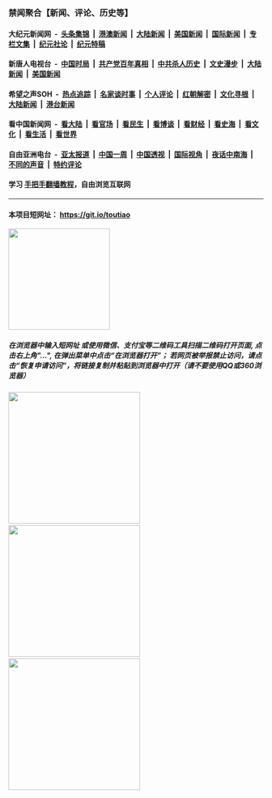 ### 禁闻聚合【新闻、评论、历史等】

#### 大纪元新闻网 &nbsp;-&nbsp; [头条集锦](indexes/E头条集锦.md?t=02031655) &nbsp;|&nbsp; [港澳新闻](indexes/E港澳新闻.md?t=02031655)  &nbsp;|&nbsp; [大陆新闻](indexes/E大陆新闻.md?t=02031655) &nbsp;|&nbsp; [美国新闻](indexes/E美国新闻.md?t=02031655) &nbsp;|&nbsp; [国际新闻](indexes/E国际新闻.md?t=02031655) &nbsp;|&nbsp; [专栏文集](indexes/E专栏文集.md?t=02031655) &nbsp;|&nbsp; [纪元社论](indexes/E纪元社论.md?t=02031655) &nbsp;|&nbsp; [纪元特稿](indexes/E纪元特稿.md?t=02031655) 

#### 新唐人电视台 &nbsp;-&nbsp; [中国时局](indexes/N中国时局.md?t=02031655) &nbsp;|&nbsp; [共产党百年真相](indexes/N共产党百年真相.md?t=02031655) &nbsp;|&nbsp; [中共杀人历史](indexes/N中共杀人历史.md?t=02031655) &nbsp;|&nbsp; [文史漫步](indexes/N文史漫步.md?t=02031655) &nbsp;|&nbsp; [大陆新闻](indexes/N大陆新闻.md?t=02031655) &nbsp;|&nbsp; [美国新闻](indexes/N美国新闻.md?t=02031655)

#### 希望之声SOH &nbsp;-&nbsp; [热点追踪](indexes/H热点追踪.md?t=02031655) &nbsp;|&nbsp; [名家谈时事](indexes/H名家谈时事.md?t=02031655) &nbsp;|&nbsp; [个人评论](indexes/H个人评论.md?t=02031655)  &nbsp;|&nbsp; [红朝解密](indexes/H红朝解密.md?t=02031655) &nbsp;|&nbsp; [文化寻根](indexes/H文化寻根.md?t=02031655) &nbsp;|&nbsp; [大陆新闻](indexes/H大陆新闻.md?t=02031655) &nbsp;|&nbsp; [港台新闻](indexes/H港台新闻.md?t=02031655)

#### 看中国新闻网 &nbsp;-&nbsp; [看大陆](indexes/S看大陆.md?t=02031655) &nbsp;|&nbsp; [看官场](indexes/S看官场.md?t=02031655) &nbsp;|&nbsp; [看民生](indexes/S看民生.md?t=02031655)  &nbsp;|&nbsp; [看博谈](indexes/S看博谈.md?t=02031655) &nbsp;|&nbsp; [看财经](indexes/S看财经.md?t=02031655) &nbsp;|&nbsp; [看史海](indexes/S看史海.md?t=02031655) &nbsp;|&nbsp; [看文化](indexes/S看文化.md?t=02031655) &nbsp;|&nbsp; [看生活](indexes/S看生活.md?t=02031655) &nbsp;|&nbsp; [看世界](indexes/S看世界.md?t=02031655)

#### 自由亚洲电台 &nbsp;-&nbsp; [亚太报道](indexes/R亚太报道.md?t=02031655) &nbsp;|&nbsp; [中国一周](indexes/R中国一周.md?t=02031655) &nbsp;|&nbsp; [中国透视](indexes/R中国透视.md?t=02031655)  &nbsp;|&nbsp; [国际视角](indexes/R国际视角.md?t=02031655) &nbsp;|&nbsp; [夜话中南海](indexes/R夜话中南海.md?t=02031655) &nbsp;|&nbsp; [不同的声音](indexes/R不同的声音.md?t=02031655) &nbsp;|&nbsp; [特约评论](indexes/R特约评论.md?t=02031655)

#### 学习 [手把手翻墙教程](https://github.com/gfw-breaker/guides/wiki)，自由浏览互联网

----

#### 本项目短网址： https://git.io/toutiao
<img src="https://raw.githubusercontent.com/gfw-breaker/banned-news/master/scripts/img/qr.png" width="200px"/>  

##### 在浏览器中输入短网址 或使用微信、支付宝等二维码工具扫描二维码打开页面, 点击右上角"...", 在弹出菜单中点击“在浏览器打开”； 若网页被举报禁止访问，请点击“恢复申请访问”，将链接复制并粘贴到浏览器中打开（请不要使用QQ或360浏览器）

<img src="https://raw.githubusercontent.com/gfw-breaker/banned-news/master/scripts/img/1.png" width="260px"/> &nbsp; <img src="https://raw.githubusercontent.com/gfw-breaker/banned-news/master/scripts/img/2.png" width="260px"/> &nbsp; <img src="https://raw.githubusercontent.com/gfw-breaker/banned-news/master/scripts/img/3.png" width="260px"/>
